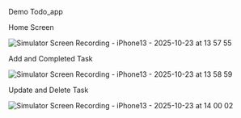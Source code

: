 Demo Todo_app

Home Screen

![Simulator Screen Recording - iPhone13 - 2025-10-23 at 13 57 55](https://github.com/user-attachments/assets/46ac40f0-b923-493a-8244-6b0d42d5f0c5)


Add and Completed Task

![Simulator Screen Recording - iPhone13 - 2025-10-23 at 13 58 59](https://github.com/user-attachments/assets/22bf80c3-b206-405c-aa9a-595ac173896d)


Update and Delete Task

![Simulator Screen Recording - iPhone13 - 2025-10-23 at 14 00 02](https://github.com/user-attachments/assets/0eb57860-83af-47d1-b38b-6efe7f574604)
